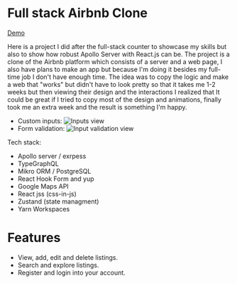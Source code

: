 # Full stack Airbnb Clone

[Demo](https://fullstack-airbnbclone.netlify.app/)

Here is a project I did after the full-stack counter to showcase my skills but also to show how robust Apollo Server with React.js can be. The project is a clone of the Airbnb platform which consists of a server and a web page, I also have plans to make an app but because I'm doing it besides my full-time job I don't have enough time. 
The idea was to copy the logic and make a web that "works" but didn't have to look pretty so that it takes me 1-2 weeks but then viewing their design and the interactions I realized that It could be great if I tried to copy most of the design and animations, finally took me an extra week and the result is something I'm happy.

- Custom inputs:
![Inputs view](https://media.giphy.com/media/9GHe7D6bwZedwm12RH/giphy.gif)
- Form validation:
![Input validation view](https://media.giphy.com/media/3UIA3980CZw9W60yhR/giphy.gif)

Tech stack:

  - Apollo server / exrpess
  - TypeGraphQL
  - Mikro ORM / PostgreSQL
  - React Hook Form and yup
  - Google Maps API
  - React jss (css-in-js)
  - Zustand (state managment) 
  - Yarn Workspaces

# Features

  - View, add, edit and delete listings. 
  - Search and explore listings.
  - Register and login into your account.
